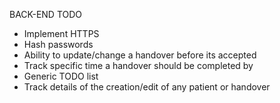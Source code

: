 BACK-END TODO
- Implement HTTPS
- Hash passwords
- Ability to update/change a handover before its accepted
- Track specific time a handover should be completed by
- Generic TODO list
- Track details of the creation/edit of any patient or handover
